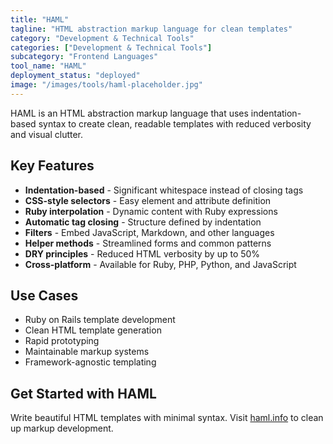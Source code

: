 ```yaml
---
title: "HAML"
tagline: "HTML abstraction markup language for clean templates"
category: "Development & Technical Tools"
categories: ["Development & Technical Tools"]
subcategory: "Frontend Languages"
tool_name: "HAML"
deployment_status: "deployed"
image: "/images/tools/haml-placeholder.jpg"
---
```

HAML is an HTML abstraction markup language that uses indentation-based syntax to create clean, readable templates with reduced verbosity and visual clutter.

## Key Features

- **Indentation-based** - Significant whitespace instead of closing tags
- **CSS-style selectors** - Easy element and attribute definition
- **Ruby interpolation** - Dynamic content with Ruby expressions
- **Automatic tag closing** - Structure defined by indentation
- **Filters** - Embed JavaScript, Markdown, and other languages
- **Helper methods** - Streamlined forms and common patterns
- **DRY principles** - Reduced HTML verbosity by up to 50%
- **Cross-platform** - Available for Ruby, PHP, Python, and JavaScript

## Use Cases

- Ruby on Rails template development
- Clean HTML template generation
- Rapid prototyping
- Maintainable markup systems
- Framework-agnostic templating

## Get Started with HAML

Write beautiful HTML templates with minimal syntax. Visit [haml.info](https://haml.info) to clean up markup development.